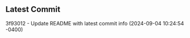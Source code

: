 
## Latest Commit
3f93012 - Update README with latest commit info (2024-09-04 10:24:54 -0400) <Yunxi-Zhou>
